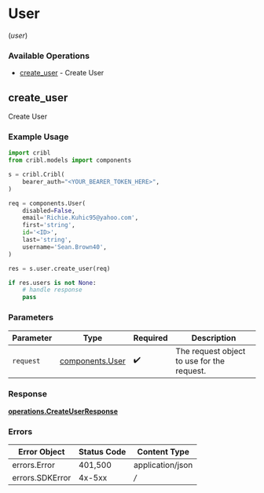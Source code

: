 # User
(*user*)

### Available Operations

* [create_user](#create_user) - Create User

## create_user

Create User

### Example Usage

```python
import cribl
from cribl.models import components

s = cribl.Cribl(
    bearer_auth="<YOUR_BEARER_TOKEN_HERE>",
)

req = components.User(
    disabled=False,
    email='Richie.Kuhic95@yahoo.com',
    first='string',
    id='<ID>',
    last='string',
    username='Sean.Brown40',
)

res = s.user.create_user(req)

if res.users is not None:
    # handle response
    pass
```

### Parameters

| Parameter                                          | Type                                               | Required                                           | Description                                        |
| -------------------------------------------------- | -------------------------------------------------- | -------------------------------------------------- | -------------------------------------------------- |
| `request`                                          | [components.User](../../models/components/user.md) | :heavy_check_mark:                                 | The request object to use for the request.         |


### Response

**[operations.CreateUserResponse](../../models/operations/createuserresponse.md)**
### Errors

| Error Object     | Status Code      | Content Type     |
| ---------------- | ---------------- | ---------------- |
| errors.Error     | 401,500          | application/json |
| errors.SDKError  | 4x-5xx           | */*              |
